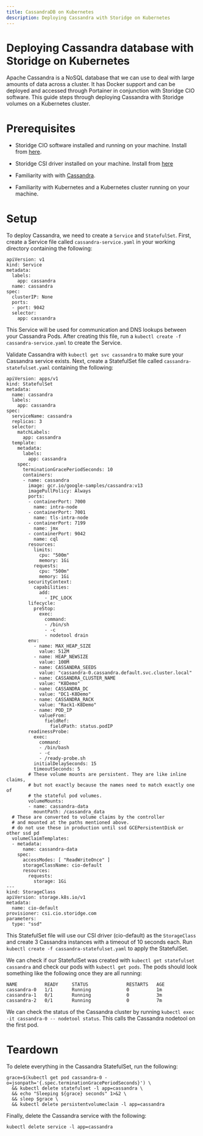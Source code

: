 ```yaml
---
title: CassandraDB on Kubernetes
description: Deploying Cassandra with Storidge on Kubernetes
---
```


# Deploying Cassandra database with Storidge on Kubernetes

Apache Cassandra is a NoSQL database that we can use to deal with large amounts of data across a cluster. It has Docker support and can be deployed and accessed through Portainer in conjunction with Storidge CIO software. This guide steps through deploying Cassandra with Storidge volumes on a Kubernetes cluster.

# **Prerequisites**

- Storidge CIO software installed and running on your machine. Install from [here](https://guide.storidge.com/getting_started/install.html).

- Storidge CSI driver installed on your machine. Install from [here](https://github.com/Storidge/csi-cio)

- Familiarity with with [Cassandra](https://cassandra.apache.org/doc/latest/).

- Familiarity with Kubernetes and a Kubernetes cluster running on your machine.

# **Setup**

To deploy Cassandra, we need to create a `Service` and `StatefulSet`. First, create a Service file called `cassandra-service.yaml` in your working directory containing the following:

```
apiVersion: v1
kind: Service
metadata:
  labels:
    app: cassandra
  name: cassandra
spec:
  clusterIP: None
  ports:
  - port: 9042
  selector:
    app: cassandra
```

This Service will be used for communication and DNS lookups between your Cassandra Pods. After creating this file, run a `kubectl create -f cassandra-service.yaml` to create the Service.

Validate Cassandra with `kubectl get svc cassandra` to make sure your Cassandra service exists. Next, create a StatefulSet file called `cassandra-statefulset.yaml` containing the following:

```
apiVersion: apps/v1
kind: StatefulSet
metadata:
  name: cassandra
  labels:
    app: cassandra
spec:
  serviceName: cassandra
  replicas: 3
  selector:
    matchLabels:
      app: cassandra
  template:
    metadata:
      labels:
        app: cassandra
    spec:
      terminationGracePeriodSeconds: 10
      containers:
      - name: cassandra
        image: gcr.io/google-samples/cassandra:v13
        imagePullPolicy: Always
        ports:
        - containerPort: 7000
          name: intra-node
        - containerPort: 7001
          name: tls-intra-node
        - containerPort: 7199
          name: jmx
        - containerPort: 9042
          name: cql
        resources:
          limits:
            cpu: "500m"
            memory: 1Gi
          requests:
            cpu: "500m"
            memory: 1Gi
        securityContext:
          capabilities:
            add:
              - IPC_LOCK
        lifecycle:
          preStop:
            exec:
              command:
              - /bin/sh
              - -c
              - nodetool drain
        env:
          - name: MAX_HEAP_SIZE
            value: 512M
          - name: HEAP_NEWSIZE
            value: 100M
          - name: CASSANDRA_SEEDS
            value: "cassandra-0.cassandra.default.svc.cluster.local"
          - name: CASSANDRA_CLUSTER_NAME
            value: "K8Demo"
          - name: CASSANDRA_DC
            value: "DC1-K8Demo"
          - name: CASSANDRA_RACK
            value: "Rack1-K8Demo"
          - name: POD_IP
            valueFrom:
              fieldRef:
                fieldPath: status.podIP
        readinessProbe:
          exec:
            command:
            - /bin/bash
            - -c
            - /ready-probe.sh
          initialDelaySeconds: 15
          timeoutSeconds: 5
        # These volume mounts are persistent. They are like inline claims,
        # but not exactly because the names need to match exactly one of
        # the stateful pod volumes.
        volumeMounts:
        - name: cassandra-data
          mountPath: /cassandra_data
  # These are converted to volume claims by the controller
  # and mounted at the paths mentioned above.
  # do not use these in production until ssd GCEPersistentDisk or other ssd pd
  volumeClaimTemplates:
  - metadata:
      name: cassandra-data
    spec:
      accessModes: [ "ReadWriteOnce" ]
      storageClassName: cio-default
      resources:
        requests:
          storage: 1Gi
---
kind: StorageClass
apiVersion: storage.k8s.io/v1
metadata:
  name: cio-default
provisioner: csi.cio.storidge.com
parameters:
  type: "ssd"
```

This StatefulSet file will use our CSI driver (cio-default) as the `StorageClass` and create 3 Cassandra instances with a timeout of 10 seconds each. Run `kubectl create -f cassandra-statefulset.yaml` to apply the StatefulSet.

We can check if our StatefulSet was created with `kubectl get statefulset cassandra` and check our pods with `kubectl get pods`. The pods should look something like the following once they are all running:

```
NAME          READY     STATUS              RESTARTS   AGE
cassandra-0   1/1       Running             0          1m
cassandra-1   0/1       Running             0          3m
cassandra-2   0/1       Running             0          7m
```

We can check the status of the Cassandra cluster by running `kubectl exec -it cassandra-0 -- nodetool status`. This calls the Cassandra nodetool on the first pod.

# **Teardown**
To delete everything in the Cassandra StatefulSet, run the following:

```
grace=$(kubectl get pod cassandra-0 -o=jsonpath='{.spec.terminationGracePeriodSeconds}') \
  && kubectl delete statefulset -l app=cassandra \
  && echo "Sleeping ${grace} seconds" 1>&2 \
  && sleep $grace \
  && kubectl delete persistentvolumeclaim -l app=cassandra
```

Finally, delete the Cassandra service with the following:

```
kubectl delete service -l app=cassandra
```
